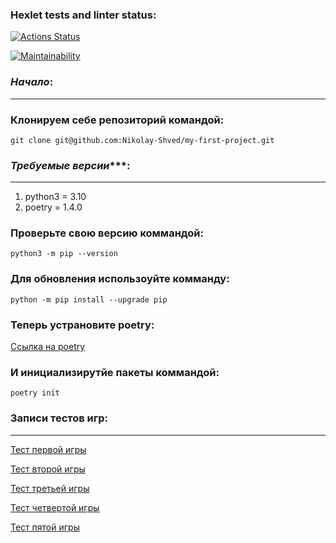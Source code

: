 ### Hexlet tests and linter status:
[![Actions Status](https://github.com/Nikolay-Shved/python-project-49/workflows/hexlet-check/badge.svg)](https://github.com/Nikolay-Shved/python-project-49/actions)

[![Maintainability](https://api.codeclimate.com/v1/badges/83e158949d998ac5fd1e/maintainability)](https://codeclimate.com/github/Nikolay-Shved/python-project-49/maintainability)

### ***Начало***:
***
### Клонируем себе репозиторий командой:
`git clone git@github.com:Nikolay-Shved/my-first-project.git`

### ***Требуемые версии******:
***

1. python3 = 3.10
2. poetry = 1.4.0

### Проверьте свою версию коммандой:

`python3 -m pip --version`

### Для обновления использоуйте комманду:

`python -m pip install --upgrade pip`

### Теперь устрановите poetry:

[Ссылка на poetry](https://python-poetry.org/docs/)

### И инициализирутйе пакеты коммандой:

`poetry init`

### Записи тестов игр:
***


[Тест первой игры](https://asciinema.org/a/hj8pi8XzZTn99VQ7sQrhU1CYU)

[Тест второй игры](https://asciinema.org/a/ogbc6FcRcF9DseDvDLFhTRIbE)

[Тест третьей игры](https://asciinema.org/a/e23azgMYetvNGlbt95UyOzR9o)

[Тест четвертой игры](https://asciinema.org/a/zjQVNwkuB58mkCq6mNOK6XEfs)

[Тест пятой игры](https://asciinema.org/a/8XJcojT5L4xLW1wL1ROTUkHam)